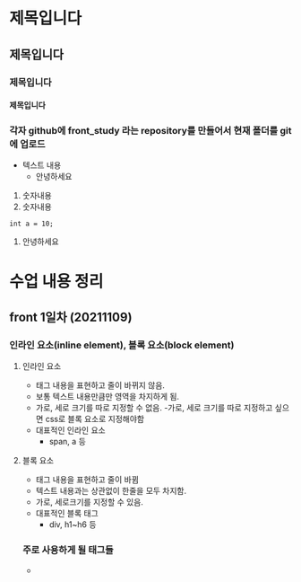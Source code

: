 # 제목입니다
## 제목입니다
### 제목입니다
#### 제목입니다
### 각자 github에 front_study 라는 repository를 만들어서 현재 폴더를 git에 업로드
- 텍스트 내용
    - 안녕하세요
1. 숫자내용
2. 숫자내용
```
int a = 10;
```
1. 안녕하세요


# 수업 내용 정리
## front 1일차 (20211109)
### 인라인 요소(inline element), 블록 요소(block element)
1. 인라인 요소
    - 태그 내용을 표현하고 줄이 바뀌지 않음.
    - 보통 텍스트 내용만큼만 영역을 차지하게 됨.
    - 가로, 세로 크기를 따로 지정할 수 없음.
        -가로, 세로 크기를 따로 지정하고 싶으면 css로 블록 요소로 지정해야함
    - 대표적인 인라인 요소
        - span, a 등
2. 블록 요소
    - 태그 내용을 표현하고 줄이 바뀜
    - 텍스트 내용과는 상관없이 한줄을 모두 차지함.
    - 가로, 세로크기를 지정할 수 있음.
    - 대표적인 블록 태그
        - div, h1~h6 등

    ### 주로 사용하게 될 태그들
    - <style>, <script>, <h1>, <p> <div>, 
    - <form> <input> <button> <select>

    ### UI/UX
    - UI (User interface) : 화면 , GUI(Graphical User Interface) / 얼마나 보기 좋나
    - UX (User Experience) : 사용자 경험. / 얼마나 쓰기좋나

    ### 경로 지정시 사용하는 방법
    - ./ : 현재 파일이 있는 폴더를 가리킴.
    - ../ : 현재 폴더에서 한수준 위로 올라가는 폴더를 가리킴.